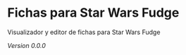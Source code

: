 # Fichas para Star Wars Fudge
Visualizador y editor de fichas para Star Wars Fudge

*Version 0.0.0*
